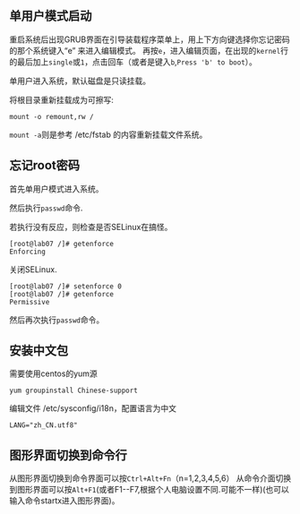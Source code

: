 ## 单用户模式启动

重启系统后出现GRUB界面在引导装载程序菜单上，用上下方向键选择你忘记密码的那个系统键入“e” 来进入编辑模式。
再按`e`，进入编辑页面，在出现的`kernel`行的最后加上`single`或`1`，点击回车（或者是键入`b`,`Press 'b' to boot`）。

单用户进入系统，默认磁盘是只读挂载。

将根目录重新挂载成为可擦写:

```shell
mount -o remount,rw /
```

`mount -a`则是参考 /etc/fstab 的内容重新挂载文件系统。

## 忘记root密码

首先单用户模式进入系统。

然后执行`passwd`命令.

若执行没有反应，则检查是否SELinux在搞怪。

```shell
[root@lab07 /]# getenforce
Enforcing
```

关闭SELinux.

```shell
[root@lab07 /]# setenforce 0
[root@lab07 /]# getenforce
Permissive
```

然后再次执行`passwd`命令。

## 安装中文包

需要使用centos的yum源

```shell
yum groupinstall Chinese-support
```

编辑文件 /etc/sysconfig/i18n，配置语言为中文

```shell
LANG="zh_CN.utf8"
```

## 图形界面切换到命令行

从图形界面切换到命令界面可以按`Ctrl+Alt+Fn`（n=1,2,3,4,5,6）
从命令介面切换到图形界面可以按`Alt+F1`(或者F1--F7,根据个人电脑设置不同.可能不一样)(也可以输入命令startx进入图形界面)。
